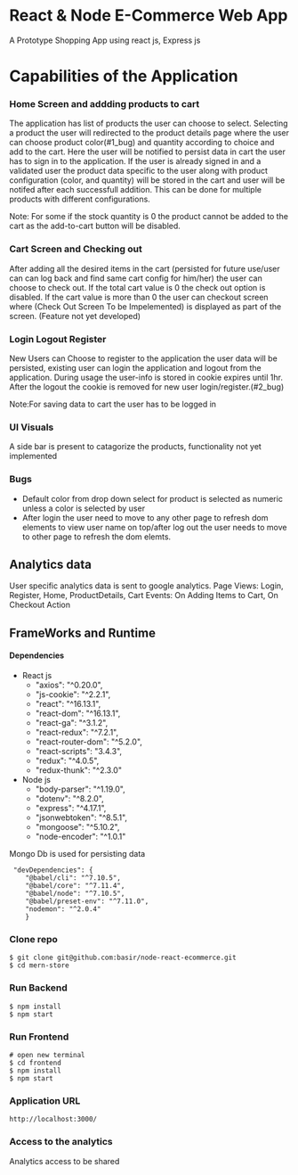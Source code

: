 # React & Node E-Commerce Web App
A Prototype Shopping App using react js, Express js

# Capabilities of the Application

### Home Screen and addding products to cart

The application has list of products the user can choose to select. Selecting a product the user will redirected to the product details page where the user can choose product color(#1_bug) and quantity according to choice and add to the cart. Here the user will be notified to persist data in cart the user has to sign in to the application. If the user is already signed in and a validated user the product data specific to the user along with product configuration (color, and quantity) will be stored in the cart and user will be notifed after each successfull addition. This can be done for multiple products with different configurations.

Note: For some if the stock quantity is 0 the product cannot be added to the cart as the add-to-cart button will be disabled.

### Cart Screen and Checking out

After adding all the desired items in the cart (persisted for future use/user can can log back and find same cart config for him/her) the user can choose to check out. If the total cart value is 0 the check out option is disabled. If the cart value is more than 0 the user can checkout screen where (Check Out Screen To be Impelemented) is displayed as part of the screen. (Feature not yet developed)

### Login Logout Register

New Users can Choose to register to the application the user data will be persisted, existing user can login the application and logout from the application. During usage the user-info is stored in cookie expires until 1hr. After the logout the cookie is removed for new user login/register.(#2_bug)

Note:For saving data to cart the user has to be logged in

### UI Visuals
A side bar is present to catagorize the products, functionality not yet implemented

### Bugs
- Default color from drop down select for product is selected as numeric unless a color is selected by user
- After login the user need to move to any other page to refresh dom elements to view user name on top/after log out the user needs to move to other page to refresh the dom elemts.


## Analytics data 

User specific analytics data is sent to google analytics. 
Page Views: Login,
            Register,
            Home,
            ProductDetails,
            Cart
     Events: On Adding Items to Cart,
              On Checkout Action

## FrameWorks and Runtime
#### Dependencies
* React js
  * "axios": "^0.20.0",
  * "js-cookie": "^2.2.1",
  * "react": "^16.13.1",
  * "react-dom": "^16.13.1",
  * "react-ga": "^3.1.2",
  * "react-redux": "^7.2.1",
  * "react-router-dom": "^5.2.0",
  * "react-scripts": "3.4.3",
  * "redux": "^4.0.5",
  * "redux-thunk": "^2.3.0"
* Node js 
    * "body-parser": "^1.19.0",
    * "dotenv": "^8.2.0",
    * "express": "^4.17.1",
    * "jsonwebtoken": "^8.5.1",
    * "mongoose": "^5.10.2",
    * "node-encoder": "^1.0.1"
 
Mongo Db is used for persisting data

```
 "devDependencies": {
    "@babel/cli": "^7.10.5",
    "@babel/core": "^7.11.4",
    "@babel/node": "^7.10.5",
    "@babel/preset-env": "^7.11.0",
    "nodemon": "^2.0.4"
    }
 ```
 
### Clone repo

```
$ git clone git@github.com:basir/node-react-ecommerce.git
$ cd mern-store
```
 
###  Run Backend

```
$ npm install
$ npm start
```

### Run Frontend

```
# open new terminal
$ cd frontend
$ npm install
$ npm start
```
### Application URL
```
http://localhost:3000/

```
### Access to the analytics 

Analytics access to be shared
